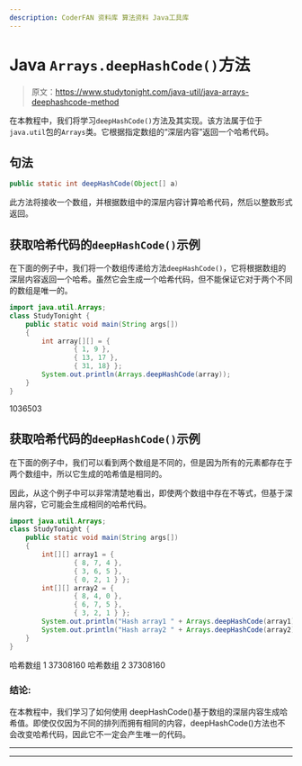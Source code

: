 ```yaml
---
description: CoderFAN 资料库 算法资料 Java工具库
---
```


# Java `Arrays.deepHashCode()`方法

> 原文：<https://www.studytonight.com/java-util/java-arrays-deephashcode-method>

在本教程中，我们将学习`deepHashCode()`方法及其实现。该方法属于位于`java.util`包的`Arrays`类。它根据指定数组的“深层内容”返回一个哈希代码。

## 句法

```java
public static int deepHashCode(Object[] a)
```

此方法将接收一个数组，并根据数组中的深层内容计算哈希代码，然后以整数形式返回。

## 获取哈希代码的`deepHashCode()`示例

在下面的例子中，我们将一个数组传递给方法`deepHashCode()`，它将根据数组的深层内容返回一个哈希。虽然它会生成一个哈希代码，但不能保证它对于两个不同的数组是唯一的。

```java
import java.util.Arrays;
class StudyTonight { 
	public static void main(String args[]) 
	{ 
		int array[][] = { 
				{ 1, 9 }, 
				{ 13, 17 }, 
				{ 31, 18} }; 		
		System.out.println(Arrays.deepHashCode(array));
	} 
}
```

1036503

## 获取哈希代码的`deepHashCode()`示例

在下面的例子中，我们可以看到两个数组是不同的，但是因为所有的元素都存在于两个数组中，所以它生成的哈希值是相同的。

因此，从这个例子中可以非常清楚地看出，即使两个数组中存在不等式，但基于深层内容，它可能会生成相同的哈希代码。

```java
import java.util.Arrays;
class StudyTonight { 
	public static void main(String args[]) 
	{ 
		int[][] array1 = {
				{ 8, 7, 4 }, 
				{ 3, 6, 5 },
				{ 0, 2, 1 } };
		int[][] array2 = {
				{ 8, 4, 0 }, 
				{ 6, 7, 5 }, 
				{ 3, 2, 1 } };
		System.out.println("Hash array1 " + Arrays.deepHashCode(array1));
		System.out.println("Hash array2 " + Arrays.deepHashCode(array2));
	} 
}
```

哈希数组 1 37308160
哈希数组 2 37308160

### 结论:

在本教程中，我们学习了如何使用 deepHashCode()基于数组的深层内容生成哈希值。即使仅仅因为不同的排列而拥有相同的内容，deepHashCode()方法也不会改变哈希代码，因此它不一定会产生唯一的代码。

* * *

* * *